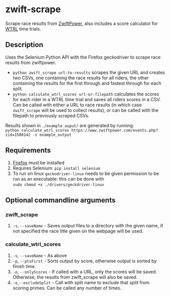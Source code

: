 # zwift-scrape
Scrape race results from [ZwiftPower](www.zwiftpower.com), also includes a score calculator for [WTRL](https://www.wtrl.racing/) time trials.

## Description

Uses the Selenium Python API with the Firefox geckodriver to scrape race results from zwiftpower. 
* `python zwift_scrape url-to-results` scrapes the given URL and creates two CSVs, one containing the race results for all riders, the other containing the results for the first through and fastest through for each split. 
* `python calculate_wtrl_scores url-or-filepath` calculates the scores for each rider in a WTRL time trial and saves all riders scores in a CSV. Can be called with either a URL to race results (in which case `zwift_scrape` will be used to collect results), or can be called with the filepath to previously scraped CSVs.

Results shown in `./example_ouput/` are generated by running:  
 `python calculate_wtrl_scores https://www.zwiftpower.com/events.php?zid=1588142 -s example_output`

## Requirements
1. [Firefox](https://www.mozilla.org/en-GB/firefox/new/) must be installed
2. Requires Selenium: `pip install selenium`
3. To run on linux `geckodriver-linux` needs to be given permission to be run as an executable: this can be done with  
`sudo chmod +x ./drivers/geckdriver-linux`

## Optional commandline arguments
### zwift_scrape
1. `-s`, `--saveName` - Saves output files to a directory with the given name, if not specified the race title given on the webpage will be used.

### calculate_wtrl_scores
1. `-s`, `--saveName` - As above
2. `-p`, `--ptsFirst` - Sorts output by score, otherwise output is sorted by finish time.
3. `-o`, `--onlyScores` - If called with a URL, only the scores will be saved. Otherwise, the results from zwift_scrape will also be saved.
4. `-e`,`--excludeSplit` - Call with split name to exclude that split from scoring primes. Can be called any number of times.
